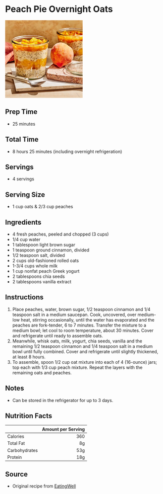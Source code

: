 # Peach Pie Overnight Oats

<img src="../../resources/images/Breakfast/peach-pie-overnight-oats.png" alt="Peach Pie Overnight Oats" width="250"/>

## Prep Time
- 25 minutes

## Total Time
- 8 hours 25 minutes (including overnight refrigeration)

## Servings
- 4 servings

## Serving Size
- 1 cup oats & 2/3 cup peaches

## Ingredients
- 4 fresh peaches, peeled and chopped (3 cups)
- 1/4 cup water
- 1 tablespoon light brown sugar
- 1 teaspoon ground cinnamon, divided
- 1/2 teaspoon salt, divided
- 2 cups old-fashioned rolled oats
- 1-3/4 cups whole milk
- 1 cup nonfat peach Greek yogurt
- 2 tablespoons chia seeds
- 2 tablespoons vanilla extract

## Instructions
1. Place peaches, water, brown sugar, 1/2 teaspoon cinnamon and 1/4 teaspoon salt in a medium saucepan. Cook, uncovered, over medium-low heat, stirring occasionally, until the water has evaporated and the peaches are fork-tender, 6 to 7 minutes. Transfer the mixture to a medium bowl; let cool to room temperature, about 30 minutes. Cover and refrigerate until ready to assemble oats.
2. Meanwhile, whisk oats, milk, yogurt, chia seeds, vanilla and the remaining 1/2 teaspoon cinnamon and 1/4 teaspoon salt in a medium bowl until fully combined. Cover and refrigerate until slightly thickened, at least 8 hours.
3. To assemble, spoon 1/2 cup oat mixture into each of 4 (16-ounce) jars; top each with 1/3 cup peach mixture. Repeat the layers with the remaining oats and peaches.

## Notes
- Can be stored in the refrigerator for up to 3 days.

## Nutrition Facts
|| Amount per Serving |
|-----------------|------:|
| Calories        | 360   |
| Total Fat       | 8g    |
| Carbohydrates   | 53g   |
| Protein         | 18g   |

## Source
- Original recipe from [EatingWell](https://www.eatingwell.com/peach-pie-overnight-oats-8668392)
